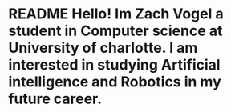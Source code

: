 # README Hello! Im Zach Vogel a student in Computer science at University of charlotte. I am interested in studying Artificial intelligence and Robotics in my future career.
